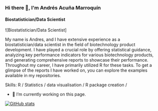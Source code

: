 ### Hi there 👋, I'm Andrés Acuña Marroquín
#### Biostatistician/Data Scientist
![Biostatistician/Data Scientist] 

My name is Andres, and I have extensive experience as a biostatistician/data scientist in the field of biotechnology product development. I have played a crucial role by offering statistical guidance, analyzing key performance indicators for various biotechnology products, and generating comprehensive reports to showcase their performance. Throughout my career, I have primarily utilized R for these tasks. To get a glimpse of the reports I have worked on, you can explore the examples available in my repositories.

Skills: R / Statistics / data visualisation / R package creation / 

- 🔭 I’m currently working on this page. 
 
[![GitHub stats](https://github-readme-stats.vercel.app/api?username=Andres-AM)](https://github.com/anuraghazra/github-readme-stats)
